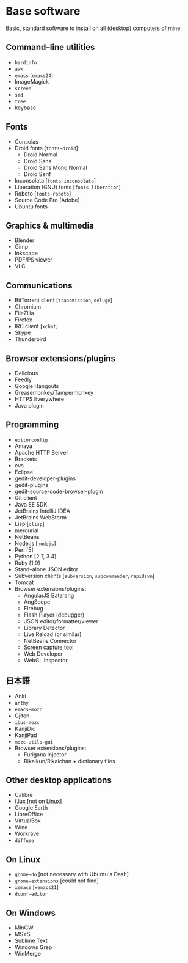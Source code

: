 
Base software
=============

Basic, standard software to install on all (desktop) computers of mine.

Command–line utilities
----------------------

* `hardinfo`
* `awk`
* `emacs` \[`emacs24`\]
* ImageMagick
* `screen`
* `sed`
* `tree`
* keybase

Fonts
-----

* Consolas
* Droid fonts \[`fonts-droid`\]:
  * Droid Normal
  * Droid Sans
  * Droid Sans Mono Normal
  * Droid Serif
* Inconsolata \[`fonts-inconsolata`\]
* Liberation (GNU) fonts \[`fonts-liberation`\]
* Roboto \[`fonts-roboto`\]
* Source Code Pro (Adobe)
* Ubuntu fonts

Graphics & multimedia
---------------------

* Blender
* Gimp
* Inkscape
* PDF/PS viewer
* VLC

Communications
--------------

* BitTorrent client \[`transmission`, `deluge`\]
* Chromium
* FileZilla
* Firefox
* IRC client \[`xchat`\]
* Skype
* Thunderbird

Browser extensions/plugins
--------------------------

* Delicious
* Feedly
* Google Hangouts
* Greasemonkey/Tampermonkey
* HTTPS Everywhere
* Java plugin

Programming
-----------

* `editorconfig`
* Amaya
* Apache HTTP Server
* Brackets
* cvs
* Eclipse
* gedit-developer-plugins
* gedit-plugins
* gedit-source-code-browser-plugin
* Git client
* Java EE SDK
* JetBrains IntelliJ IDEA
* JetBrains WebStorm
* Lisp \[`clisp`\]
* mercurial
* NetBeans
* Node.js \[`nodejs`\]
* Perl \[5\]
* Python \[2.7, 3.4\]
* Ruby \[1.9\]
* Stand–alone JSON editor
* Subversion clients \[`subversion`, `subcommander`, `rapidsvn`\]
* Tomcat
* Browser extensions/plugins:
  * AngularJS Batarang
  * AngScope
  * Firebug
  * Flash Player (debugger)
  * JSON editor/formatter/viewer
  * Library Detector
  * Live Reload (or similar)
  * NetBeans Connector
  * Screen capture tool
  * Web Developer
  * WebGL Inspector

日本語
---

* Anki
* `anthy`
* `emacs-mozc`
* Gjiten
* `ibus-mozc`
* KanjiDic
* KanjiPad
* `mozc-utils-gui`
* Browser extensions/plugins:
  * Furigana Injector
  * Rikaikun/Rikaichan + dictionary files

Other desktop applications
--------------------------

* Calibre
* f.lux \[not on Linux\]
* Google Earth
* LibreOffice
* VirtualBox
* Wine
* Workrave
* `diffuse`

On Linux
--------

* `gnome-do` \[not necessary with Ubuntu's Dash\]
* `gnome-extensions` \[could not find\]
* `xemacs` \[`xemacs21`\]
* `dconf-editor`

On Windows
----------

* MinGW
* MSYS
* Sublime Text
* Windows Grep
* WinMerge


